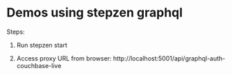 # Demos using stepzen graphql

Steps:

1) Run 
stepzen start

2) Access proxy URL from browser: 
http://localhost:5001/api/graphql-auth-couchbase-live
